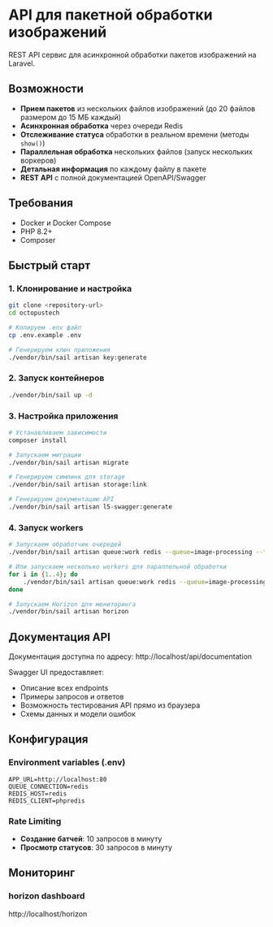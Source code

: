 # API для пакетной обработки изображений

REST API сервис для асинхронной обработки пакетов изображений на Laravel.

## Возможности

- **Прием пакетов** из нескольких файлов изображений (до 20 файлов размером до 15 МБ каждый)
- **Асинхронная обработка** через очереди Redis
- **Отслеживание статуса** обработки в реальном времени (методы `show()`)
- **Параллельная обработка** нескольких файлов (запуск нескольких воркеров)
- **Детальная информация** по каждому файлу в пакете
- **REST API** с полной документацией OpenAPI/Swagger

## Требования

- Docker и Docker Compose
- PHP 8.2+
- Composer

## Быстрый старт

### 1. Клонирование и настройка

```bash
git clone <repository-url>
cd octopustech

# Копируем .env файл
cp .env.example .env

# Генерируем ключ приложения
./vendor/bin/sail artisan key:generate
```

### 2. Запуск контейнеров

```bash
./vendor/bin/sail up -d
```

### 3. Настройка приложения

```bash
# Устанавливаем зависимости
composer install

# Запускаем миграции
./vendor/bin/sail artisan migrate

# Генерируем симлинк для storage
./vendor/bin/sail artisan storage:link

# Генерируем документацию API
./vendor/bin/sail artisan l5-swagger:generate
```

### 4. Запуск workers

```bash
# Запускаем обработчик очередей
./vendor/bin/sail artisan queue:work redis --queue=image-processing --timeout=300 --sleep=0 --tries=3

# Или запускаем несколько workers для параллельной обработки
for i in {1..4}; do
    ./vendor/bin/sail artisan queue:work redis --queue=image-processing --timeout=300 --sleep=0 --tries=3
done

# Запускаем Horizon для мониторинга
./vendor/bin/sail artisan horizon
```

## Документация API

Документация доступна по адресу: http://localhost/api/documentation

Swagger UI предоставляет:
- Описание всех endpoints
- Примеры запросов и ответов
- Возможность тестирования API прямо из браузера
- Схемы данных и модели ошибок

## Конфигурация

### Environment variables (.env)

```env
APP_URL=http://localhost:80
QUEUE_CONNECTION=redis
REDIS_HOST=redis
REDIS_CLIENT=phpredis
```

### Rate Limiting

- **Создание батчей**: 10 запросов в минуту
- **Просмотр статусов**: 30 запросов в минуту

## Мониторинг

### horizon dashboard
http://localhost/horizon
